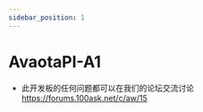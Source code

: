 ```yaml
---
sidebar_position: 1
---
```

# AvaotaPI-A1

* 此开发板的任何问题都可以在我们的论坛交流讨论 https://forums.100ask.net/c/aw/15 